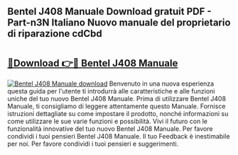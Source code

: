 ## Bentel J408 Manuale Download gratuit PDF - Part-n3N Italiano Nuovo manuale del proprietario di riparazione cdCbd

# <h2><a href="http://df9c049.blite.top/?on=Bentel+J408+Manuale">🔗Download 👉🔴 Bentel J408 Manuale</a></h2>

[![Bentel J408 Manuale download](https://i.imgur.com/lujVjoI.png)](http://df9c049.blite.top/?on=Bentel+J408+Manuale)
Benvenuto in una nuova esperienza questa guida per l'utente ti introdurrà alle caratteristiche e alle funzioni uniche del tuo nuovo Bentel J408 Manuale. Prima di utilizzare Bentel J408 Manuale, ti consigliamo di leggere attentamente questo Manuale. Fornisce istruzioni dettagliate su come impostare il prodotto, nonché informazioni su come utilizzare le sue varie funzioni e possibilità. Vivi il futuro con le funzionalità innovative del tuo nuovo Bentel J408 Manuale. Per favore condividi i tuoi pensieri Bentel J408 Manuale. Il tuo Feedback è inestimabile per noi. Per favore condividi i tuoi pensieri e suggerimenti.
